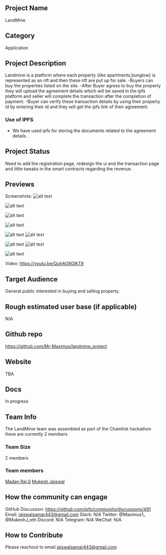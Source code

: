 ## Project Name <!-- Add your project name here with format "Project Name"-->

LandMine

## Category
<!--developer tooling, application, wallet, infrastructure, etc-->
Application

## Project Description
<!--Describe your project in a few sentences. -->
Landmine is a platform where each property {like apartments,bunglow} is represented as an nft and then these nft are put up for sale.
-Buyers can buy the properties listed on the site.
-After Buyer agress to buy the property they will upload the agreement details which will be saved in the ipfs platform and seller will complete the transaction after the completion of payment.
-Buyer can verify these transaction details by using their property id by entering their id and they will get the ipfs link of their agreement.

### Use of IPFS
- We have used ipfs for storing the documents related to the agreement details .


## Project Status
<!--brainstorming, fundraising, under development, beta, shipped, etc-->
Need to add the registration page, redesign the ui and the transaction page and little tweaks in the smart contracts regarding the revenue.

## Previews
<!--Add some screenshots to give a preview of your product-->
Screenshots: ![alt text](https://siasky.net/vAHX05cSzk8_3diwKLFumx4lGXFN3M0cgVAioQDQxdjrIg)


![alt text](https://siasky.net/LADILo82OTgI6clQsVhn5w58BVwqpB_QVFJ7Vg8zpEz1FQ)


![alt text](https://siasky.net/jADE_NAY6CdapliFLhKSFY6zQwAFXblvLxS3Q4WqdvIHPw)


![alt text](https://siasky.net/LAC6uvrtyQzAPYqBXMiSAiq0Fx_8kUGgg1EWZxxOsd0U3Q)


![alt text](https://siasky.net/DADm7GaFYmjPhP8eM7a2FmN61eOcFvpBY3TC_P7kLDz5ag)
 ![alt text](https://siasky.net/fAb9RSi49mIgDIRlLb4qy_cHAsRPub1rYY2yXeSmr07Aqw)

![alt text](https://siasky.net/fABWmFWSi_B-VcxYXNhjFQPDoJ5YPfEVm5tn3ioaAEV_Mw)
![alt text](https://siasky.net/zACIz4ziCpjSOpy4OQcHeFBL2i1DAldxB_aGqMBoGe1lnQ)

![alt text](https://siasky.net/vAOlzpNoPqCbA6QvK7MZmWBxqpe-LLA_qYjA9kUZjbXJVQ)

              
Video: https://youtu.be/QuhAO8GlKT8

## Target Audience
<!--Describe who will be your project's users-->
General public interested in buying and selling property.

## Rough estimated user base (if applicable)
<!--How many users do you have right now?-->
N/A

## Github repo
<!--Attach a link to your GitHub repo if it's OSS-->
https://github.com/Mr-Maximus/landmine_project

## Website
<!--Link your website if available-->
TBA

## Docs
<!--Including a link to your project docs!-->
In progress

## Team Info
<!-- Introduce your amazing team - how many team members are working on this project and who are they?-->
The LandMinw team was assembled as part of the Chainlink hackathon there are currently 2 members

### Team Size
2 members

### Team members
[Madan Raj.S](https://github.com/Mr-Maximus)
[Mukesh Jaiswal](https://github.com/MukeshJaiswal01)


## How the community can engage
GitHub Discussion: https://github.com/ipfs/community/discussions/491
Email: jaiswalsamar443@gmail.com
Slack: N/A
Twitter: @Maximus1_ @MukeshJ_eth
Discord: N/A
Telegram: N/A
WeChat: N/A

## How to Contribute
<!--How can the community contribute to your project?-->
Please reachout to email jaiswalsamar443@gmail.com
